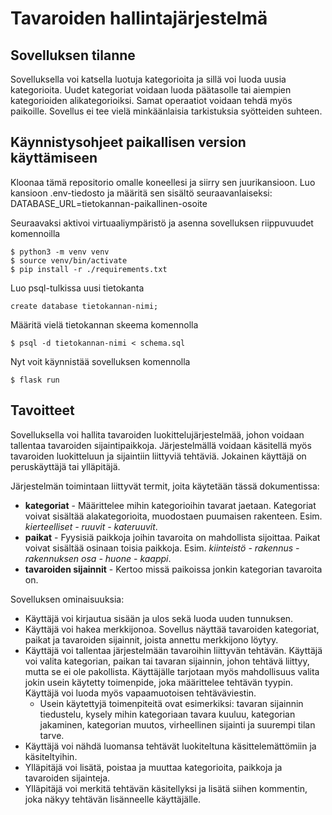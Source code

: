 # Tavaroiden hallintajärjestelmä

## Sovelluksen tilanne
Sovelluksella voi katsella luotuja kategorioita ja sillä voi luoda uusia kategorioita. Uudet kategoriat voidaan luoda päätasolle tai aiempien kategorioiden alikategorioiksi. Samat operaatiot voidaan tehdä myös paikoille. Sovellus ei tee vielä minkäänlaisia tarkistuksia syötteiden suhteen.

## Käynnistysohjeet paikallisen version käyttämiseen
Kloonaa tämä repositorio omalle koneellesi ja siirry sen juurikansioon. Luo kansioon .env-tiedosto ja määritä sen sisältö seuraavanlaiseksi:
DATABASE_URL=tietokannan-paikallinen-osoite

Seuraavaksi aktivoi virtuaaliympäristö ja asenna sovelluksen riippuvuudet komennoilla
```
$ python3 -m venv venv
$ source venv/bin/activate
$ pip install -r ./requirements.txt
```
Luo psql-tulkissa uusi tietokanta
```
create database tietokannan-nimi;
```
Määritä vielä tietokannan skeema komennolla
```
$ psql -d tietokannan-nimi < schema.sql
```
Nyt voit käynnistää sovelluksen komennolla
```
$ flask run
```

## Tavoitteet
Sovelluksella voi hallita tavaroiden luokittelujärjestelmää, johon voidaan tallentaa tavaroiden sijaintipaikkoja. Järjestelmällä voidaan käsitellä myös tavaroiden luokitteluun ja sijaintiin liittyviä tehtäviä. Jokainen käyttäjä on peruskäyttäjä tai ylläpitäjä.

Järjestelmän toimintaan liittyvät termit, joita käytetään tässä dokumentissa:
- **kategoriat** - Määrittelee mihin kategorioihin tavarat jaetaan. Kategoriat voivat sisältää alakategorioita, muodostaen puumaisen rakenteen. Esim. _kierteelliset - ruuvit - kateruuvit_.
- **paikat** - Fyysisiä paikkoja joihin tavaroita on mahdollista sijoittaa. Paikat voivat sisältää osinaan toisia paikkoja. Esim. _kiinteistö - rakennus - rakennuksen osa - huone - kaappi_.
- **tavaroiden sijainnit** - Kertoo missä paikoissa jonkin kategorian tavaroita on.

Sovelluksen ominaisuuksia:
- Käyttäjä voi kirjautua sisään ja ulos sekä luoda uuden tunnuksen.
- Käyttäjä voi hakea merkkijonoa. Sovellus näyttää tavaroiden kategoriat, paikat ja tavaroiden sijainnit, joista annettu merkkijono löytyy.
- Käyttäjä voi tallentaa järjestelmään tavaroihin liittyvän tehtävän. Käyttäjä voi valita kategorian, paikan tai tavaran sijainnin, johon tehtävä liittyy, mutta se ei ole pakollista. Käyttäjälle tarjotaan myös mahdollisuus valita jokin usein käytetty toimenpide, joka määrittelee tehtävän tyypin. Käyttäjä voi luoda myös vapaamuotoisen tehtäväviestin.
  - Usein käytettyjä toimenpiteitä ovat esimerkiksi: tavaran sijainnin tiedustelu, kysely mihin kategoriaan tavara kuuluu, kategorian jakaminen, kategorian muutos, virheellinen sijainti ja suurempi tilan tarve.
- Käyttäjä voi nähdä luomansa tehtävät luokiteltuna käsittelemättömiin ja käsiteltyihin.
- Ylläpitäjä voi lisätä, poistaa ja muuttaa kategorioita, paikkoja ja tavaroiden sijainteja.
- Ylläpitäjä voi merkitä tehtävän käsitellyksi ja lisätä siihen kommentin, joka näkyy tehtävän lisänneelle käyttäjälle.
